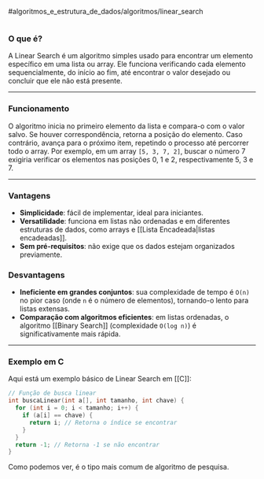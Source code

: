 #algoritmos_e_estrutura_de_dados/algoritmos/linear_search 

```table-of-contents
```

### O que é?
A Linear Search é um algoritmo simples usado para encontrar um elemento específico em uma lista ou array. Ele funciona verificando cada elemento sequencialmente, do início ao fim, até encontrar o valor desejado ou concluir que ele não está presente.

----
### Funcionamento
O algoritmo inicia no primeiro elemento da lista e compara-o com o valor salvo. Se houver correspondência, retorna a posição do elemento. Caso contrário, avança para o próximo item, repetindo o processo até percorrer todo o array. Por exemplo, em um array `[5, 3, 7, 2]`, buscar o número 7 exigiria verificar os elementos nas posições 0, 1 e 2, respectivamente 5, 3 e 7.

----
### Vantagens
- **Simplicidade**: fácil de implementar, ideal para iniciantes.
- **Versatilidade**: funciona em listas não ordenadas e em diferentes estruturas de dados, como arrays e [[Lista Encadeada|listas encadeadas]].
- **Sem pré-requisitos**: não exige que os dados estejam organizados previamente.

### Desvantagens
- **Ineficiente em grandes conjuntos**: sua complexidade de tempo é `O(n)` no pior caso (onde `n` é o número de elementos), tornando-o lento para listas extensas.
- **Comparação com algoritmos eficientes**: em listas ordenadas, o algoritmo [[Binary Search]] (complexidade `O(log n)`) é significativamente mais rápida.

----
### Exemplo em C
Aqui está um exemplo básico de Linear Search em [[C]]:
```c
// Função de busca linear
int buscaLinear(int a[], int tamanho, int chave) {
  for (int i = 0; i < tamanho; i++) {
    if (a[i] == chave) {
      return i; // Retorna o índice se encontrar
    }
  }
  return -1; // Retorna -1 se não encontrar
}
```

Como podemos ver, é o tipo mais comum de algoritmo de pesquisa.